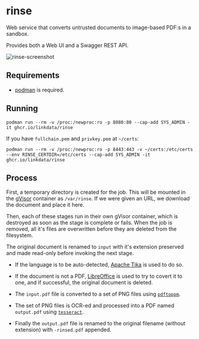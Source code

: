 # rinse

Web service that converts untrusted documents to image-based PDF:s in a sandbox.

Provides both a Web UI and a Swagger REST API.

![rinse-screenshot](https://github.com/user-attachments/assets/3ff19728-beb5-4354-a2f3-7ba9fdeee424)

## Requirements

* [podman](https://podman.io/) is required.

## Running

`podman run --rm -v /proc:/newproc:ro -p 8080:80 --cap-add SYS_ADMIN -it ghcr.io/linkdata/rinse`

If you have `fullchain.pem` and `privkey.pem` at `~/certs`:

`podman run --rm -v /proc:/newproc:ro -p 8443:443 -v ~/certs:/etc/certs --env RINSE_CERTDIR=/etc/certs --cap-add SYS_ADMIN -it ghcr.io/linkdata/rinse`

## Process

First, a temporary directory is created for the job. This will be mounted in the 
[gVisor](https://gvisor.dev/) container as `/var/rinse`. If we were given an URL, 
we download the document and place it here.

Then, each of these stages run in their own gVisor container, which is destroyed 
as soon as the stage is complete or fails. When the job is removed, all it's files
are overwritten before they are deleted from the filesystem.

The original document is renamed to `input` with it's extension preserved and made
read-only before invoking the next stage.

- If the language is to be auto-detected, [Apache Tika](https://tika.apache.org/)
  is used to do so.

- If the document is not a PDF, [LibreOffice](https://www.libreoffice.org/) is
  used to try to covert it to one, and if successful, the original document
  is deleted.

- The `input.pdf` file is converted to a set of PNG files using
  [`pdftoppm`](https://poppler.freedesktop.org/).

- The set of PNG files is OCR-ed and processed into a PDF named
  `output.pdf` using [`tesseract`](https://tesseract-ocr.github.io/).

- Finally the `output.pdf` file is renamed to the original filename
  (without extension) with `-rinsed.pdf` appended.
